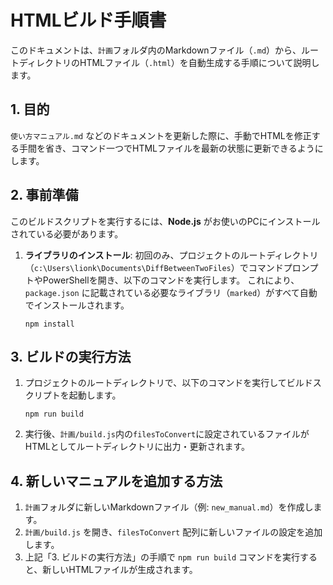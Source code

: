 # HTMLビルド手順書

このドキュメントは、`計画`フォルダ内のMarkdownファイル（`.md`）から、ルートディレクトリのHTMLファイル（`.html`）を自動生成する手順について説明します。

## 1. 目的

`使い方マニュアル.md` などのドキュメントを更新した際に、手動でHTMLを修正する手間を省き、コマンド一つでHTMLファイルを最新の状態に更新できるようにします。

## 2. 事前準備

このビルドスクリプトを実行するには、**Node.js** がお使いのPCにインストールされている必要があります。

1. **ライブラリのインストール**:
    初回のみ、プロジェクトのルートディレクトリ（`c:\Users\lionk\Documents\DiffBetweenTwoFiles`）でコマンドプロンプトやPowerShellを開き、以下のコマンドを実行します。
    これにより、`package.json` に記載されている必要なライブラリ（`marked`）がすべて自動でインストールされます。

    ```shell
    npm install
    ```

## 3. ビルドの実行方法

1. プロジェクトのルートディレクトリで、以下のコマンドを実行してビルドスクリプトを起動します。

    ```shell
    npm run build
    ```

2. 実行後、`計画/build.js`内の`filesToConvert`に設定されているファイルがHTMLとしてルートディレクトリに出力・更新されます。

## 4. 新しいマニュアルを追加する方法

1. `計画`フォルダに新しいMarkdownファイル（例: `new_manual.md`）を作成します。
2. `計画/build.js` を開き、`filesToConvert` 配列に新しいファイルの設定を追加します。
3. 上記「3. ビルドの実行方法」の手順で `npm run build` コマンドを実行すると、新しいHTMLファイルが生成されます。

